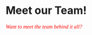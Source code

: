 # Meet our Team!
<html>
<head>
   <p><font face="Times new roman"><font color="red"><i>Want to meet the team behind it all?</font></p>
</head>
</html>

